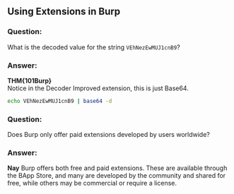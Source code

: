 ## Using Extensions in Burp

### Question:
What is the decoded value for the string `VEhNezEwMUJ1cnB9`?

### Answer:
**THM{101Burp}**  
Notice in the Decoder Improved extension, this is just Base64.

```bash
echo VEhNezEwMUJ1cnB9 | base64 -d
```

### Question:
Does Burp only offer paid extensions developed by users worldwide?

### Answer:
**Nay**
Burp offers both free and paid extensions. These are available through the BApp Store, and many are developed by the community and shared for free, while others may be commercial or require a license.
